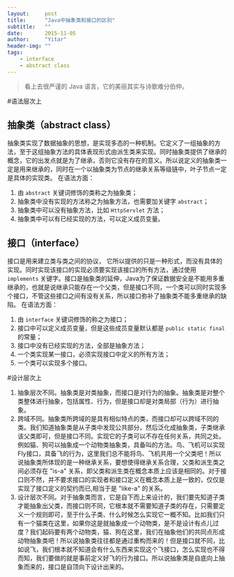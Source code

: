 ```yaml
---
layout:     post
title:      "Java中抽象类和接口的区别"
subtitle:   ""
date:       2015-11-05
author:     "Yitar"
header-img: ""
tags:
    - interface
    - abstract class
---
```


>看上去很严谨的 Java 语言，它的美丽其实与诗歌难分伯仲。

#语法层次上

## 抽象类（abstract class）

抽象类实现了数据抽象的思想，是实现多态的一种机制。它定义了一组抽象的方法，至于这组抽象方法的具体表现形式由派生类来实现。同时抽象类提供了继承的概念，它的出发点就是为了继承，否则它没有存在的意义。所以说定义的抽象类一定是用来继承的，同时在一个以抽象类为节点的继承关系等级链中，叶子节点一定是具体的实现类。
在语法方面：

1. 由 `abstract` 关键词修饰的类称之为抽象类；
2. 抽象类中没有实现的方法称之为抽象方法，也需要加关键字 `abstract`；
3. 抽象类中可以没有抽象方法，比如 `HttpServlet` 方法；
4. 抽象类中可以有已经实现的方法，可以定义成员变量。

## 接口（interface）

接口是用来建立类与类之间的协议， 它所以提供的只是一种形式，而没有具体的实现。同时实现该接口的实现必须要实现该接口的所有方法，通过使用 `implements` 关键字。接口是抽象类的延伸，Java为了保证数据安全是不能用多重继承的，也就是说继承只能存在一个父类，但是接口不同，一个类可以同时实现多个接口，不管这些接口之间有没有关系，所以接口弥补了抽象类不能多重继承的缺陷。
在语法方面：

1. 由 `interface` 关键词修饰的称之为接口；
2. 接口中可以定义成员变量，但是这些成员变量默认都是 `public static final` 的常量；
3. 接口中没有已经实现的方法，全部是抽象方法；
4. 一个类实现某一接口，必须实现接口中定义的所有方法；
5. 一个类可以实现多个接口。

#设计层次上

1. 抽象层次不同。抽象类是对类抽象，而接口是对行为的抽象。抽象类是对整个类整体进行抽象，包括属性、行为，但是接口却是对类局部（行为）进行抽象。
2. 跨域不同。抽象类所跨域的是具有相似特点的类，而接口却可以跨域不同的类。我们知道抽象类是从子类中发现公共部分，然后泛化成抽象类，子类继承该父类即可，但是接口不同。实现它的子类可以不存在任何关系，共同之处。例如猫、狗可以抽象成一个动物类抽象类，具备叫的方法。鸟、飞机可以实现Fly接口，具备飞的行为，这里我们总不能将鸟、飞机共用一个父类吧！所以说抽象类所体现的是一种继承关系，要想使得继承关系合理，父类和派生类之间必须存在 "is-a" 关系，即父类和派生类在概念本质上应该是相同的。对于接口则不然，并不要求接口的实现者和接口定义在概念本质上是一致的，仅仅是实现了接口定义的契约而已,相当于是 "like-a" 的关系。
3. 设计层次不同。对于抽象类而言，它是自下而上来设计的，我们要先知道子类才能抽象出父类，而接口则不同，它根本就不需要知道子类的存在，只需要定义一个规则即可，至于什么子类、什么时候怎么实现它一概不知。比如我们只有一个猫类在这里，如果你这是就抽象成一个动物类，是不是设计有点儿过度？我们起码要有两个动物类，猫、狗在这里，我们在抽象他们的共同点形成动物抽象类吧！所以说抽象类往往都是通过重构而来的！但是接口就不同，比如说飞，我们根本就不知道会有什么东西来实现这个飞接口，怎么实现也不得而知，我们要做的就是事前定义好飞的行为接口。所以说抽象类是自底向上抽象而来的，接口是自顶向下设计出来的。
